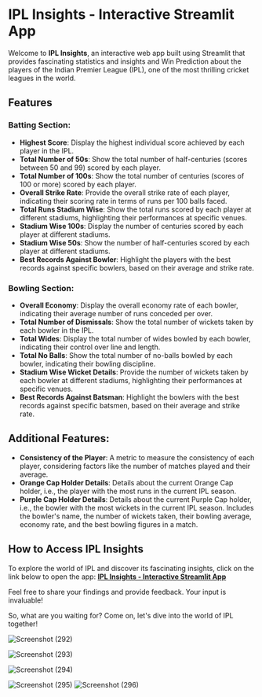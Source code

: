# IPL Insights - Interactive Streamlit App

Welcome to **IPL Insights**, an interactive web app built using Streamlit that provides fascinating statistics and insights and Win Prediction about the players of the Indian Premier League (IPL), one of the most thrilling cricket leagues in the world.

## Features

### Batting Section:

- **Highest Score**: Display the highest individual score achieved by each player in the IPL.
- **Total Number of 50s**: Show the total number of half-centuries (scores between 50 and 99) scored by each player.
- **Total Number of 100s**: Show the total number of centuries (scores of 100 or more) scored by each player.
- **Overall Strike Rate**: Provide the overall strike rate of each player, indicating their scoring rate in terms of runs per 100 balls faced.
- **Total Runs Stadium Wise**: Show the total runs scored by each player at different stadiums, highlighting their performances at specific venues.
- **Stadium Wise 100s**: Display the number of centuries scored by each player at different stadiums.
- **Stadium Wise 50s**: Show the number of half-centuries scored by each player at different stadiums.
- **Best Records Against Bowler**: Highlight the players with the best records against specific bowlers, based on their average and strike rate.

### Bowling Section:

- **Overall Economy**: Display the overall economy rate of each bowler, indicating their average number of runs conceded per over.
- **Total Number of Dismissals**: Show the total number of wickets taken by each bowler in the IPL.
- **Total Wides**: Display the total number of wides bowled by each bowler, indicating their control over line and length.
- **Total No Balls**: Show the total number of no-balls bowled by each bowler, indicating their bowling discipline.
- **Stadium Wise Wicket Details**: Provide the number of wickets taken by each bowler at different stadiums, highlighting their performances at specific venues.
- **Best Records Against Batsman**: Highlight the bowlers with the best records against specific batsmen, based on their average and strike rate.

## Additional Features:

- **Consistency of the Player**: A metric to measure the consistency of each player, considering factors like the number of matches played and their average.
- **Orange Cap Holder Details**: Details about the current Orange Cap holder, i.e., the player with the most runs in the current IPL season.
- **Purple Cap Holder Details**: Details about the current Purple Cap holder, i.e., the bowler with the most wickets in the current IPL season. Includes the bowler's name, the number of wickets taken, their bowling average, economy rate, and the best bowling figures in a match.

## How to Access IPL Insights

To explore the world of IPL and discover its fascinating insights, click on the link below to open the app:
[**IPL Insights - Interactive Streamlit App**](https://iplnewdashboard-hd4wgmhww66hyhrypvzzsw.streamlit.app/)

Feel free to share your findings and provide feedback. Your input is invaluable!

So, what are you waiting for? Come on, let's dive into the world of IPL together!

![Screenshot (292)](https://github.com/avijit7074/ipl_new_dashboard/assets/139502031/bd84bc86-b404-44a1-9207-a52beed7a9f1)

![Screenshot (293)](https://github.com/avijit7074/ipl_new_dashboard/assets/139502031/bb2d1307-f4e6-4d37-bdc2-12a4757532e8)

![Screenshot (294)](https://github.com/avijit7074/ipl_new_dashboard/assets/139502031/ed602d28-cf48-43f7-8c24-ef6ba0c325e6)

![Screenshot (295)](https://github.com/avijit7074/ipl_new_dashboard/assets/139502031/97880a24-3ff8-4d61-b2da-29dbaba083b5)
![Screenshot (296)](https://github.com/avijit7074/ipl_new_dashboard/assets/139502031/7e91eecb-5786-4cbc-abc1-8935e91069b2)
